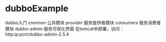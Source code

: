 # dubboExample
dubbo入门
common 公共模块
provider 服务提供者模块
consumers 服务消费者模块
dubbo-admin 服务可视化界面   在tomcat中部署，访问：http:ip:port/dubbo-admin-2.5.4 
